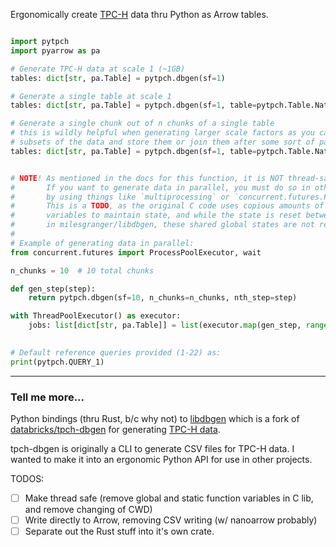 Ergonomically create [TPC-H](https://www.tpc.org/tpch/) data thru Python as Arrow tables.

```python

import pytpch
import pyarrow as pa

# Generate TPC-H data at scale 1 (~1GB)
tables: dict[str, pa.Table] = pytpch.dbgen(sf=1)

# Generate a single table at scale 1
tables: dict[str, pa.Table] = pytpch.dbgen(sf=1, table=pytpch.Table.Nation)

# Generate a single chunk out of n chunks of a single table
# this is wildly helpful when generating larger scale factors as you can make
# subsets of the data and store them or join them after some sort of parallelism.
tables: dict[str, pa.Table] = pytpch.dbgen(sf=1, table=pytpch.Table.Nation)


# NOTE! As mentioned in the docs for this function, it is NOT thread-safe.
#       If you want to generate data in parallel, you must do so in other processes for now
#       by using things like `multiprocessing` or `concurrent.futures.ProcessPoolExecutor`.
#       This is a TODO, as the original C code uses copious amounts of global and static function
#       variables to maintain state, and while the state is reset between function calls from refactoring
#       in milesgranger/libdbgen, these shared global states are not removed so thus not thread-safe.
#
# Example of generating data in parallel:
from concurrent.futures import ProcessPoolExecutor, wait

n_chunks = 10  # 10 total chunks

def gen_step(step):
    return pytpch.dbgen(sf=10, n_chunks=n_chunks, nth_step=step)

with ThreadPoolExecutor() as executor:
    jobs: list[dict[str, pa.Table]] = list(executor.map(gen_step, range(n_chunks)))
  

# Default reference queries provided (1-22) as:
print(pytpch.QUERY_1)
```

---

### Tell me more...

Python bindings (thru Rust, b/c why not) to [libdbgen](https://github.com/milesgranger/libdbgen) 
which is a fork of [databricks/tpch-dbgen](https://github.com/databricks/tpch-dbgen) for generating 
[TPC-H data](https://www.tpc.org/tpch/).

tpch-dbgen is originally a CLI to generate CSV files for TPC-H data. I wanted to make it into an ergonomic
Python API for use in other projects. 

TODOS:
  - [ ] Make thread safe (remove global and static function variables in C lib, and remove changing of CWD)
  - [ ] Write directly to Arrow, removing CSV writing (w/ nanoarrow probably)
  - [ ] Separate out the Rust stuff into it's own crate.
